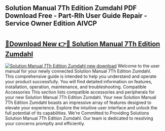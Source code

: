 ## Solution Manual 7Th Edition Zumdahl PDF Download Free - Part-Rlh User Guide Repair - Service Owner Edition AIVCP

# <h2><a href="http://bc61546.oget.top/?id=Solution+Manual+7Th+Edition+Zumdahl">🔗Download New 👉🔴 Solution Manual 7Th Edition Zumdahl</a></h2>

[![Solution Manual 7Th Edition Zumdahl new download](https://i.imgur.com/5g1atiW.png)](http://bc61546.oget.top/?id=Solution+Manual+7Th+Edition+Zumdahl)
Welcome to the user manual for your newly connected Solution Manual 7Th Edition Zumdahl. This comprehensive guide is intended to help you understand and operate your product successfully. You will find detailed information on features, installation, operation, maintenance, and troubleshooting. Compatible Accessories This section lists compatible accessories and peripherals for your new Solution Manual 7Th Edition Zumdahl. Your new Solution Manual 7Th Edition Zumdahl boasts an impressive array of features designed to elevate your experience. Explore the intuitive user interface and unlock the full potential of its capabilities. We're Committed to Providing Solutions Solution Manual 7Th Edition Zumdahl. Our team is dedicated to resolving your concerns promptly and efficiently.
